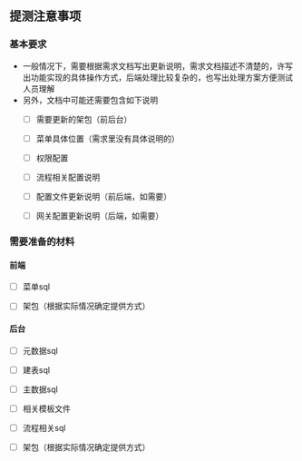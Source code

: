 ## 提测注意事项

### 基本要求

- 一般情况下，需要根据需求文档写出更新说明，需求文档描述不清楚的，许写出功能实现的具体操作方式，后端处理比较复杂的，也写出处理方案方便测试人员理解
- 另外，文档中可能还需要包含如下说明
  - [ ] 需要更新的架包（前后台）

  - [ ] 菜单具体位置（需求里没有具体说明的）

  - [ ] 权限配置

  - [ ] 流程相关配置说明

  - [ ] 配置文件更新说明（前后端，如需要）

  - [ ] 网关配置更新说明（后端，如需要）

### 需要准备的材料

#### 前端

- [ ] 菜单sql

- [ ] 架包（根据实际情况确定提供方式）

#### 后台

- [ ] 元数据sql

- [ ] 建表sql

- [ ] 主数据sql

- [ ] 相关模板文件

- [ ] 流程相关sql

- [ ] 架包（根据实际情况确定提供方式）

